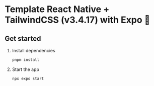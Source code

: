 # Template React Native + TailwindCSS (v3.4.17) with Expo 👋

## Get started

1. Install dependencies

   ```bash
   pnpm install
   ```

2. Start the app

   ```bash
   npx expo start
   ```